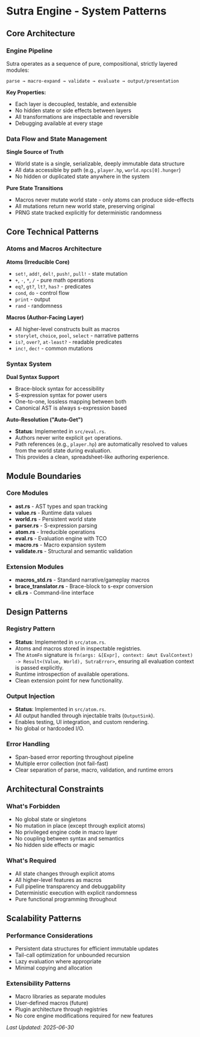 # Sutra Engine - System Patterns

## Core Architecture

### Engine Pipeline

Sutra operates as a sequence of pure, compositional, strictly layered modules:

```
parse → macro-expand → validate → evaluate → output/presentation
```

**Key Properties:**
- Each layer is decoupled, testable, and extensible
- No hidden state or side effects between layers
- All transformations are inspectable and reversible
- Debugging available at every stage

### Data Flow and State Management

**Single Source of Truth**
- World state is a single, serializable, deeply immutable data structure
- All data accessible by path (e.g., `player.hp`, `world.npcs[0].hunger`)
- No hidden or duplicated state anywhere in the system

**Pure State Transitions**
- Macros never mutate world state - only atoms can produce side-effects
- All mutations return new world state, preserving original
- PRNG state tracked explicitly for deterministic randomness

## Core Technical Patterns

### Atoms and Macros Architecture

**Atoms (Irreducible Core)**
- `set!`, `add!`, `del!`, `push!`, `pull!` - state mutation
- `+`, `-`, `*`, `/` - pure math operations
- `eq?`, `gt?`, `lt?`, `has?` - predicates
- `cond`, `do` - control flow
- `print` - output
- `rand` - randomness

**Macros (Author-Facing Layer)**
- All higher-level constructs built as macros
- `storylet`, `choice`, `pool`, `select` - narrative patterns
- `is?`, `over?`, `at-least?` - readable predicates
- `inc!`, `dec!` - common mutations

### Syntax System

**Dual Syntax Support**
- Brace-block syntax for accessibility
- S-expression syntax for power users
- One-to-one, lossless mapping between both
- Canonical AST is always s-expression based

**Auto-Resolution ("Auto-Get")**
- **Status**: Implemented in `src/eval.rs`.
- Authors never write explicit `get` operations.
- Path references (e.g., `player.hp`) are automatically resolved to values from the world state during evaluation.
- This provides a clean, spreadsheet-like authoring experience.

## Module Boundaries

### Core Modules
- **ast.rs** - AST types and span tracking
- **value.rs** - Runtime data values
- **world.rs** - Persistent world state
- **parser.rs** - S-expression parsing
- **atom.rs** - Irreducible operations
- **eval.rs** - Evaluation engine with TCO
- **macro.rs** - Macro expansion system
- **validate.rs** - Structural and semantic validation

### Extension Modules
- **macros_std.rs** - Standard narrative/gameplay macros
- **brace_translator.rs** - Brace-block to s-expr conversion
- **cli.rs** - Command-line interface

## Design Patterns

### Registry Pattern
- **Status**: Implemented in `src/atom.rs`.
- Atoms and macros stored in inspectable registries.
- The `AtomFn` signature is `fn(args: &[Expr], context: &mut EvalContext) -> Result<(Value, World), SutraError>`, ensuring all evaluation context is passed explicitly.
- Runtime introspection of available operations.
- Clean extension point for new functionality.

### Output Injection
- **Status**: Implemented in `src/atom.rs`.
- All output handled through injectable traits (`OutputSink`).
- Enables testing, UI integration, and custom rendering.
- No global or hardcoded I/O.

### Error Handling
- Span-based error reporting throughout pipeline
- Multiple error collection (not fail-fast)
- Clear separation of parse, macro, validation, and runtime errors

## Architectural Constraints

### What's Forbidden
- No global state or singletons
- No mutation in place (except through explicit atoms)
- No privileged engine code in macro layer
- No coupling between syntax and semantics
- No hidden side effects or magic

### What's Required
- All state changes through explicit atoms
- All higher-level features as macros
- Full pipeline transparency and debuggability
- Deterministic execution with explicit randomness
- Pure functional programming throughout

## Scalability Patterns

### Performance Considerations
- Persistent data structures for efficient immutable updates
- Tail-call optimization for unbounded recursion
- Lazy evaluation where appropriate
- Minimal copying and allocation

### Extensibility Patterns
- Macro libraries as separate modules
- User-defined macros (future)
- Plugin architecture through registries
- No core engine modifications required for new features

*Last Updated: 2025-06-30*
